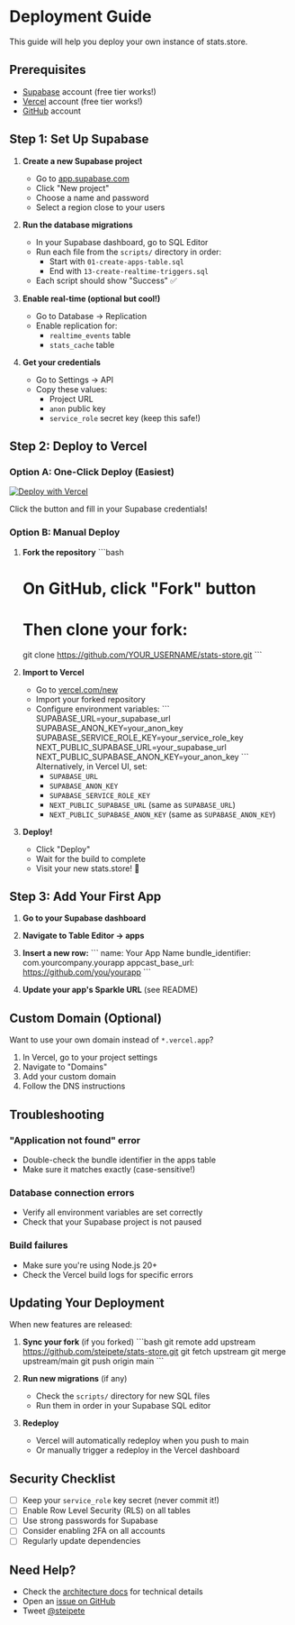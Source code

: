# Deployment Guide

This guide will help you deploy your own instance of stats.store.

## Prerequisites

- [Supabase](https://supabase.com/) account (free tier works!)
- [Vercel](https://vercel.com/) account (free tier works!)
- [GitHub](https://github.com/) account

## Step 1: Set Up Supabase

1. **Create a new Supabase project**

   - Go to [app.supabase.com](https://app.supabase.com/)
   - Click "New project"
   - Choose a name and password
   - Select a region close to your users

2. **Run the database migrations**

   - In your Supabase dashboard, go to SQL Editor
   - Run each file from the `scripts/` directory in order:
     - Start with `01-create-apps-table.sql`
     - End with `13-create-realtime-triggers.sql`
   - Each script should show "Success" ✅

3. **Enable real-time (optional but cool!)**

   - Go to Database → Replication
   - Enable replication for:
     - `realtime_events` table
     - `stats_cache` table

4. **Get your credentials**
   - Go to Settings → API
   - Copy these values:
     - Project URL
     - `anon` public key
     - `service_role` secret key (keep this safe!)

## Step 2: Deploy to Vercel

### Option A: One-Click Deploy (Easiest)

[![Deploy with Vercel](https://vercel.com/button)](https://vercel.com/new/clone?repository-url=https%3A%2F%2Fgithub.com%2Fsteipete%2Fstats-store&env=SUPABASE_URL,SUPABASE_ANON_KEY,SUPABASE_SERVICE_ROLE_KEY,NEXT_PUBLIC_SUPABASE_URL,NEXT_PUBLIC_SUPABASE_ANON_KEY)

Click the button and fill in your Supabase credentials!

### Option B: Manual Deploy

1. **Fork the repository**
   \`\`\`bash

   # On GitHub, click "Fork" button

   # Then clone your fork:

   git clone https://github.com/YOUR_USERNAME/stats-store.git
   \`\`\`

2. **Import to Vercel**

   - Go to [vercel.com/new](https://vercel.com/new)
   - Import your forked repository
   - Configure environment variables:
     \`\`\`
     SUPABASE_URL=your_supabase_url
     SUPABASE_ANON_KEY=your_anon_key
     SUPABASE_SERVICE_ROLE_KEY=your_service_role_key
     NEXT_PUBLIC_SUPABASE_URL=your_supabase_url
     NEXT_PUBLIC_SUPABASE_ANON_KEY=your_anon_key
     \`\`\`
     Alternatively, in Vercel UI, set:
     - `SUPABASE_URL`
     - `SUPABASE_ANON_KEY`
     - `SUPABASE_SERVICE_ROLE_KEY`
     - `NEXT_PUBLIC_SUPABASE_URL` (same as `SUPABASE_URL`)
     - `NEXT_PUBLIC_SUPABASE_ANON_KEY` (same as `SUPABASE_ANON_KEY`)

3. **Deploy!**
   - Click "Deploy"
   - Wait for the build to complete
   - Visit your new stats.store! 🎉

## Step 3: Add Your First App

1. **Go to your Supabase dashboard**
2. **Navigate to Table Editor → apps**
3. **Insert a new row:**
   \`\`\`
   name: Your App Name
   bundle_identifier: com.yourcompany.yourapp
   appcast_base_url: https://github.com/you/yourapp
   \`\`\`

4. **Update your app's Sparkle URL** (see README)

## Custom Domain (Optional)

Want to use your own domain instead of `*.vercel.app`?

1. In Vercel, go to your project settings
2. Navigate to "Domains"
3. Add your custom domain
4. Follow the DNS instructions

## Troubleshooting

### "Application not found" error

- Double-check the bundle identifier in the apps table
- Make sure it matches exactly (case-sensitive!)

### Database connection errors

- Verify all environment variables are set correctly
- Check that your Supabase project is not paused

### Build failures

- Make sure you're using Node.js 20+
- Check the Vercel build logs for specific errors

## Updating Your Deployment

When new features are released:

1. **Sync your fork** (if you forked)
   \`\`\`bash
   git remote add upstream https://github.com/steipete/stats-store.git
   git fetch upstream
   git merge upstream/main
   git push origin main
   \`\`\`

2. **Run new migrations** (if any)

   - Check the `scripts/` directory for new SQL files
   - Run them in order in your Supabase SQL editor

3. **Redeploy**
   - Vercel will automatically redeploy when you push to main
   - Or manually trigger a redeploy in the Vercel dashboard

## Security Checklist

- [ ] Keep your `service_role` key secret (never commit it!)
- [ ] Enable Row Level Security (RLS) on all tables
- [ ] Use strong passwords for Supabase
- [ ] Consider enabling 2FA on all accounts
- [ ] Regularly update dependencies

## Need Help?

- Check the [architecture docs](architecture.md) for technical details
- Open an [issue on GitHub](https://github.com/steipete/stats-store/issues)
- Tweet [@steipete](https://twitter.com/steipete)

